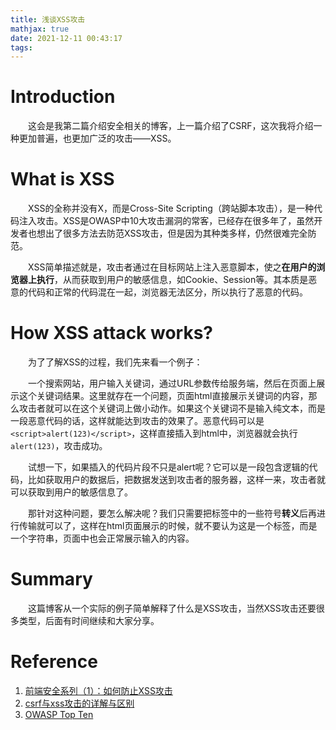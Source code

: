 ```yaml
---
title: 浅谈XSS攻击
mathjax: true
date: 2021-12-11 00:43:17
tags:
---
```


# Introduction

&emsp;&emsp;这会是我第二篇介绍安全相关的博客，上一篇介绍了CSRF，这次我将介绍一种更加普遍，也更加广泛的攻击——XSS。

<!-- more -->

# What is XSS

&emsp;&emsp;XSS的全称并没有X，而是Cross-Site Scripting（跨站脚本攻击），是一种代码注入攻击。XSS是OWASP中10大攻击漏洞的常客，已经存在很多年了，虽然开发者也想出了很多方法去防范XSS攻击，但是因为其种类多样，仍然很难完全防范。

&emsp;&emsp;XSS简单描述就是，攻击者通过在目标网站上注入恶意脚本，使之**在用户的浏览器上执行**，从而获取到用户的敏感信息，如Cookie、Session等。其本质是恶意的代码和正常的代码混在一起，浏览器无法区分，所以执行了恶意的代码。

# How XSS attack works?

&emsp;&emsp;为了了解XSS的过程，我们先来看一个例子：

&emsp;&emsp;一个搜索网站，用户输入关键词，通过URL参数传给服务端，然后在页面上展示这个关键词结果。这里就存在一个问题，页面html直接展示关键词的内容，那么攻击者就可以在这个关键词上做小动作。如果这个关键词不是输入纯文本，而是一段恶意代码的话，这样就能达到攻击的效果了。恶意代码可以是`<script>alert(123)</script>`，这样直接插入到html中，浏览器就会执行`alert(123)`，攻击成功。

&emsp;&emsp;试想一下，如果插入的代码片段不只是alert呢？它可以是一段包含逻辑的代码，比如获取用户的数据后，把数据发送到攻击者的服务器，这样一来，攻击者就可以获取到用户的敏感信息了。

&emsp;&emsp;那针对这种问题，要怎么解决呢？我们只需要把标签中的一些符号**转义**后再进行传输就可以了，这样在html页面展示的时候，就不要认为这是一个标签，而是一个字符串，页面中也会正常展示输入的内容。

# Summary

&emsp;&emsp;这篇博客从一个实际的例子简单解释了什么是XSS攻击，当然XSS攻击还要很多类型，后面有时间继续和大家分享。

# Reference

1. [前端安全系列（1）：如何防止XSS攻击](https://tech.meituan.com/2018/09/27/fe-security.html)
2. [csrf与xss攻击的详解与区别](https://blog.csdn.net/wuhuagu_wuhuaguo/article/details/104148444)
3. [OWASP Top Ten](https://owasp.org/www-project-top-ten/)
